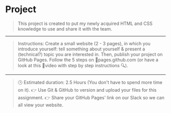 # Project
> This project is created to put my newly acquired HTML and CSS knowledge to use and share it with the team.
---
> Instructions: Create a small website (2 - 3 pages), in which you introduce yourself: tell something about yourself & present a (technical?) topic you are interested in. Then, publish your project on GitHub Pages. Follow the 5 steps on 🔗pages.github.com (or have a look at this 🔗video with step by step instructions 🔍).
---
>🕓 Estimated duration: 2.5 Hours (You don't have to spend more time on it).
>👉 Use Git & GitHub to version and upload your files for this assignment.
>👉 Share your GitHub Pages' link on our Slack so we can all view your website.